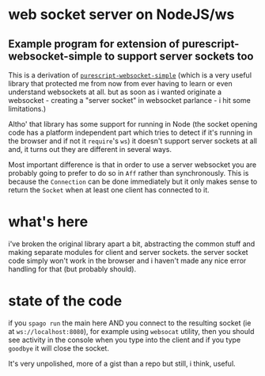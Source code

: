 # web socket server on NodeJS/ws
## Example program for extension of purescript-websocket-simple to support server sockets too

This is a derivation of [`purescript-websocket-simple`](https://github.com/zudov/purescript-websocket-simple) (which is a very useful library that
protected me from now from ever having to learn or even understand websockets at all. but as soon as i wanted originate a websocket - 
creating a "server socket" in websocket parlance - i hit some limitations.)

Altho' that library has some support for running in Node (the socket opening code has a platform independent part which tries to detect 
if it's running in the browser and if not it `require`'s `ws`) it doesn't support server sockets at all and, it turns out they are different in
several ways. 

Most important difference is that in order to use a server websocket you are probably going to prefer to do so in `Aff` rather than synchronously. 
This is because the `Connection` can be done immediately but it only makes sense to return the `Socket` when at least one client has connected to it.

# what's here

i've broken the original library apart a bit, abstracting the common stuff and making separate modules for client and server sockets. 
the server socket code simply won't work in the browser and i haven't made any nice error handling for that (but probably should).

# state of the code

if you `spago run` the main here AND you connect to the resulting socket (ie at `ws://localhost:8080`), for example using `websocat` utility, then you should
see activity in the console when you type into the client and if you type `goodbye` it will close the socket.

It's very unpolished, more of a gist than a repo but still, i think, useful.
